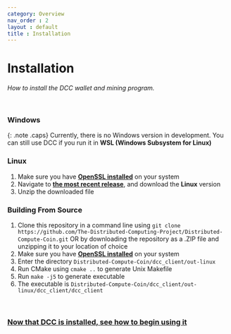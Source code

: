 ```yaml
---
category: Overview
nav_order : 2
layout : default
title : Installation
---
```


# Installation

*How to install the DCC wallet and mining program.*

<br>

### Windows

{: .note .caps}
Currently, there is no Windows version in development. You can still use DCC if you run it in **WSL (Windows Subsystem for Linux)**

### Linux
1. Make sure you have **[OpenSSL installed]** on your system
2. Navigate to **[the most recent release]**, and download the **Linux** version
3. Unzip the downloaded file

### Building From Source
1. Clone this repository in a command line using `git clone https://github.com/The-Distributed-Computing-Project/Distributed-Compute-Coin.git` OR by downloading the repository as a .ZIP file and unzipping it to your location of choice
2. Make sure you have **[OpenSSL installed]** on your system
3. Enter the directory `Distributed-Compute-Coin/dcc_client/out-linux`
4. Run CMake using `cmake ..` to generate Unix Makefile
5. Run `make -j5` to generate executable
6. The executable is `Distributed-Compute-Coin/dcc_client/out-linux/dcc_client/dcc_client`

<br>

### [Now that DCC is installed, see how to begin using it][Usage]

<!----------------------------------------------------------------------------->

[OpenSSL installed]: https://openssl.org/
[the most recent release]: https://github.com/The-Distributed-Computing-Project/Distributed-Compute-Coin/releases/latest
[Usage]: Usage.html
